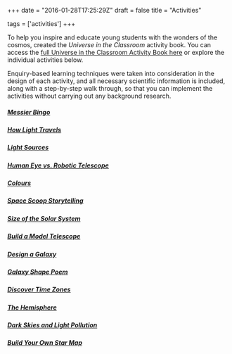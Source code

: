 +++
date = "2016-01-28T17:25:29Z"
draft = false
title = "Activities"

tags = ['activities']
+++

To help you inspire and educate young students with the wonders of the cosmos, created the *Universe in the Classroom* activity book. You can access the [full Universe in the Classroom Activity Book here](https://drive.google.com/file/d/0B42a91Be7891OUlwZnczMmQxb2s/view?usp=sharing) or explore the individual activities below.  

Enquiry-based learning techniques were taken into consideration in the design of each activity, and all necessary scientific information is included, along with a step-by-step walk through, so that you can implement the activities without carrying out any background research.

##### [Messier Bingo](/messier-bingo/)

##### [How Light Travels](/how-light-travels/)

##### [Light Sources](/lightsources/)

##### [Human Eye vs. Robotic Telescope](/eyevstelescope/)

##### [Colours](/colours/)

##### [Space Scoop Storytelling](/storytelling/)

##### [Size of the Solar System](/solar-system-scale/)

##### [Build a Model Telescope](/model-telescope/)

##### [Design a Galaxy](/galaxy-design/)

##### [Galaxy Shape Poem](/galaxypoem/)

##### [Discover Time Zones](/time-zones/)

##### [The Hemisphere](/hemispheres/)

##### [Dark Skies and Light Pollution](/darksky/)

##### [Build Your Own Star Map](/planisphere/)
